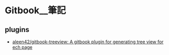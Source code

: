 # Gitbook__筆記

## plugins
- [aleen42/gitbook-treeview: A gitbook plugin for generating tree view for ech page](https://github.com/aleen42/gitbook-treeview)

